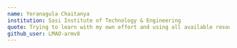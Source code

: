 ```yaml
---
name: Yeranagula Chaitanya
institution: Sasi Institute of Technology & Engineering
quote: Trying to learn with my own effort and using all available resources to make myself competitive.
github_user: LMAO-armv8
---
```

